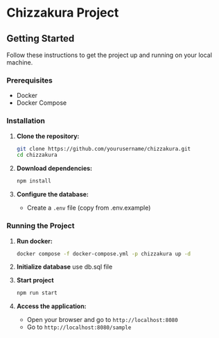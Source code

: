 # Chizzakura Project

## Getting Started

Follow these instructions to get the project up and running on your local machine.

### Prerequisites

- Docker
- Docker Compose

### Installation

1. **Clone the repository:**

   ```sh
   git clone https://github.com/yourusername/chizzakura.git
   cd chizzakura
   ```

2. **Download dependencies:**

   ```sh
   npm install
   ```

3. **Configure the database:**
   - Create a `.env` file (copy from .env.example)

### Running the Project

1. **Run docker:**

   ```sh
   docker compose -f docker-compose.yml -p chizzakura up -d
   ```

2. **Initialize database**
   use db.sql file

3. **Start project**

   ```sh
   npm run start
   ```

4. **Access the application:**
   - Open your browser and go to `http://localhost:8080`
   - Go to `http://localhost:8080/sample`
